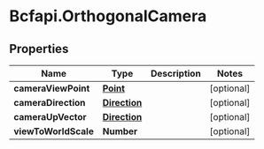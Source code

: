 # Bcfapi.OrthogonalCamera

## Properties
Name | Type | Description | Notes
------------ | ------------- | ------------- | -------------
**cameraViewPoint** | [**Point**](Point.md) |  | [optional] 
**cameraDirection** | [**Direction**](Direction.md) |  | [optional] 
**cameraUpVector** | [**Direction**](Direction.md) |  | [optional] 
**viewToWorldScale** | **Number** |  | [optional] 


